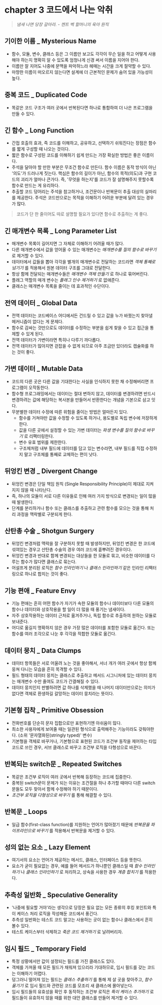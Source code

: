 # chapter 3 코드에서 나는 악취

> _냄새 나면 당장 갈아라. - 켄트 벡 할머니의 육아 원칙_

## 기이한 이름 \_ Mysterious Name

- 함수, 모듈, 변수, 클래스 등은 그 이름만 보고도 각각이 무슨 일을 하고 어떻게 사용해야 하는지 명확히 알 수 있도록 엄청나게 신경 써서 이름을 지어야 한다.
- 이름만 잘 지어도 나중에 문맥을 파악하느라 헤매는 시간을 크게 절약할 수 있다.
- 마땅한 이름이 떠오르지 않는다면 설계에 더 근본적인 문제가 숨어 있을 가능성이 높다.

## 중복 코드 \_ Duplicated Code

- 똑같은 코드 구조가 여러 곳에서 반복된다면 하나로 통합하여 더 나은 프로그램을 만들 수 있다.

## 긴 함수 \_ Long Function

- 간접 호출의 효과, 즉 코드를 이해하고, 공유하고, 선택하기 쉬워진다는 장점은 함수를 짧게 구성할 때 나오는 것이다.
- 짧은 함수로 구성된 코드를 이해하기 쉽게 만드는 가장 확실한 방법은 좋은 이름이다.
- 주석을 달아야 할 만한 부분은 무조건 함수로 만든다. 함수 이름은 동작 방식이 아닌 '의도'가 드러나게 짓는다. 핵심은 함수의 길이가 아닌, 함수의 목적(의도)과 구현 코드의 괴리가 얼마나 큰가다. 즉, '무엇을 하는지'를 코드가 잘 설명해주지 못할수록 함수로 만드는 게 유리하다.
- 추출할 코드 덩어리는 주석을 참고하거나, 조건문이나 반복문이 추출 대상의 실마리를 제공한다. 주석은 코드만으로는 목적을 이해하기 어려운 부분에 달려 있는 경우가 많다.

> 코드가 단 한 줄이어도 따로 설명할 필요가 있다면 함수로 추출하는 게 좋다.

## 긴 매개변수 목록 \_ Long Parameter List

- 매개변수 목록이 길어지면 그 자체로 이해하기 어려울 때가 많다.
- 다른 매개변수에서 값을 얻어올 수 있는 매개변수는 _매개변수를 질의 함수로 바꾸기_ 로 제거할 수 있다.
- 데이터에서 값들을 뽑아 각각을 별개의 매개변수로 전달하는 코드라면 _객체 통째로 넘기기_ 를 적용해서 원본 데이터 구조를 그대로 전달한다.
- 항상 함께 전달되는 매개변수들은 _매개변수 객체 만들기_ 로 하나로 묶어버린다.
- 플래그 역할의 매개 변수는 _플래그 인수 제거하기_ 로 없애준다.
- 클래스는 매개변수 목록을 줄이는 데 효과적인 수단이다.

## 전역 데이터 \_ Global Data

- 전역 데이터는 코드베이스 어디에서든 건드릴 수 있고 값을 누가 바꿨는지 찾아낼 메커니즘이 없다는 게 문제다.
- 함수로 감싸는 것만으로도 데이터를 수정하는 부분을 쉽게 찾을 수 있고 접근을 통제할 수 있게 된다.
- 전역 데이터가 가변이라면 특히나 다루기 까다롭다.
- 전역 데이터가 많아지면 걷잡을 수 없게 되므로 아주 조금만 있더라도 캡슐화를 하는 것이 좋다.

## 가변 데이터 \_ Mutable Data

- 코드의 다른 곳은 다른 값을 기대한다는 사실을 인식하지 못한 채 수정해버리면 프로그램이 오작동한다.
- 함수형 프로그래밍에서는 데이터는 절대 변하지 않고, 데이터를 변경하려면 반드시 변경하려는 값에 해당하는 복사본을 만들어서 반환한다는 개념을 기본으로 삼고 잇다.
- 무분별한 데이터 수정에 따른 위험을 줄이는 방법은 얼마든지 있다.
  - 함수를 거쳐야만 값을 수정할 수 있도록 하거나, 용도별로 독립 변수에 저장하게 한다.
  - 값을 다른 곳에서 설정할 수 있는 가변 데이터는 _파생 변수를 질의 함수로 바꾸기_ 로 리팩터링한다.
  - 변수 유효 범위를 제한한다.
  - 구조체처럼 내부 필드에 데이터를 담고 있는 변수라면, 내부 필드를 직접 수정하지 말고 구조체를 통째로 교체하는 편이 낫다.

## 뒤엉킨 변경 \_ Divergent Change

- 뒤엉킨 변경은 단일 책임 원칙 (Single Responsibility Principle)이 제대로 지켜지지 않을 때 나타난다.
- 즉, 하나의 모듈이 서로 다른 이유들로 인해 여러 가지 방식으로 변경되는 일이 많을 때 발생한다.
- 단계를 분리하거나 함수 또는 클래스를 추출하고 관련 함수를 모으는 것을 통해 처리 과정을 맥락별로 구분되게 한다.

## 산탄총 수술 \_ Shotgun Surgery

- 뒤엉킨 변경처럼 맥락을 잘 구분하지 못할 때 발생하지만, 뒤엉킨 변경은 한 코드에 섞여있는 경우고 산탄총 수술의 경우 여러 코드에 흩뿌려진 경우이다.
- 뒤엉킨 변경과 반대로 함께 변경되는 대상들을 한 모듈로 묶고, 비슷한 데이터를 다루는 함수가 많다면 클래스로 묶는다.
- 어설프게 분리된 로직은 _함수 인라인하기_ 나 _클래스 인라인하기_ 같은 인라인 리팩터링으로 하나로 합치는 것이 좋다.

## 기능 편애 \_ Feature Envy

- 기능 편애는 흔히 어떤 함수가 자기가 속한 모듈의 함수나 데이터보다 다른 모듈의 함수나 데이터와 상호작용을 할 일이 더 많을 때 풍기는 냄새이다.
- 자주 상호작용하는 데이터 근처로 옮겨주거나, 독립 함수로 추출하여 원하는 모듈로 보내준다.
- 어디로 옮길지 명확하지 않은 경우 가장 많은 데이터를 포함한 모듈로 옮긴다. 또는 함수를 여러 조각으로 나눈 후 각각을 적합한 모듈로 옮긴다.

## 데이터 뭉치 \_ Data Clumps

- 데이터 항목들은 서로 어울려 노는 것을 좋아해서, 서너 개가 여러 곳에서 항상 함께 뭉쳐 다니는 모습을 흔히 목격할 수 있다.
- 필드 형태의 데이터 뭉치는 클래스로 추출하고 메서드 시그니처에 있는 데이터 뭉치는 매개변수 수만 줄여도 코드가 간결해질 수 있다.
- 데이터 뭉치인지 판별하려면 값 하나를 삭제했을 때 나머지 데이터만으로는 의미가 없다면 객체로 환생하길 갈망하는 데이터 뭉치라는 뜻이다.

## 기본형 집착 \_ Primitive Obsession

- 전화번호를 단순히 문자 집합으로만 표현하기엔 아쉬움이 많다.
- 최소한 사용자에게 보여줄 때는 일관된 형식으로 출력해주는 기능이라도 갖춰야한다. (소위 '문자열화된(stringly typed)' 변수)
- 기본형을 객체로 바꾸거나, 기본형으로 표현된 코드가 조건부 동작을 제어하는 타입 코드로 쓰인 경우, 서브 클래스로 바꾸고 조건부 로직을 다형성으로 바꾼다.

## 반복되는 switch문 \_ Repeated Switches

- 똑같은 조건부 로직이 여러 곳에서 반복해 등장하는 코드에 집중한다.
- 중복된 switch문이 문제가 되는 이유는 조건절을 하나 추가할 때마다 다른 switch문들도 모두 찾아서 함께 수정해야 하기 때문이다.
- _조건부 로직을 다형성으로 바꾸기_ 를 통해 해결할 수 있다.

## 반복문 \_ Loops

- 일급 함수(first-class function)를 지원하는 언어가 많아졌기 때문에 _반복문을 파이프라인으로 바꾸기_ 를 적용해서 반복문을 제거할 수 있다.

## 성의 없는 요소 \_ Lazy Element

- 여기서의 요소는 언어가 제공하는 메서드, 클래스, 인터페이스 등을 뜻한다.
- 요소가 굳이 필요없는 경우, 예를 들어 메서드가 하나뿐인 클래스일 때 _함수 인라인하기_ 나 _클래스 인라인하기_ 로 처리하고, 상속을 사용한 경우 _계층 합치기_ 를 적용한다.

## 추측성 일반화 \_ Speculative Generality

- '나중에 필요할 거야'라는 생각으로 당장은 필요 없는 모든 종류의 후킹 포인트와 특이 케이스 처리 로직을 작성해둔 코드에서 풍긴다.
- 추측성 일반화는 테스트 코드 말고는 사용하는 곳이 없는 함수나 클래스에서 흔히 볼수 있다.
- 테스트 케이스부터 삭제하고 _죽은 코드 제거하기_ 로 날려버리자.

## 임시 필드 \_ Temporary Field

- 특정 상황에서만 값이 설정되는 필드를 가진 클래스도 있다.
- 객체를 가져올 때 모든 필드가 채워져 있으리라 기대하므로, 임시 필드를 갖는 코드는 이해하기 어렵다.
- 덩그러니 떨어져 있는 필드는 _클래스 추출하기_ 를 통해 제 살 곳을 찾아주고, _함수 옮기기_ 로 임시 필드와 관련된 코드를 모조리 새 클래스에 몰아넣는다.
- 임시 필드들의 유효성을 확인 후 동작하는 조건부 로직은 _특이 케이스 추가하기_ 로 필드들이 유효하지 않을 때를 위한 대안 클래스를 만들어 제거할 수 있다.
